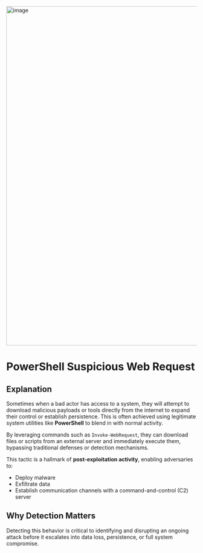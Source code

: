 <img width="1610" height="895" alt="image" src="https://github.com/user-attachments/assets/89e2f3b7-5c58-44c7-8f81-456fe098b6bc" />

# PowerShell Suspicious Web Request

## Explanation

Sometimes when a bad actor has access to a system, they will attempt to download malicious payloads or tools directly from the internet to expand their control or establish persistence. This is often achieved using legitimate system utilities like **PowerShell** to blend in with normal activity.

By leveraging commands such as `Invoke-WebRequest`, they can download files or scripts from an external server and immediately execute them, bypassing traditional defenses or detection mechanisms.  

This tactic is a hallmark of **post-exploitation activity**, enabling adversaries to:  
- Deploy malware  
- Exfiltrate data  
- Establish communication channels with a command-and-control (C2) server  

## Why Detection Matters

Detecting this behavior is critical to identifying and disrupting an ongoing attack before it escalates into data loss, persistence, or full system compromise.


